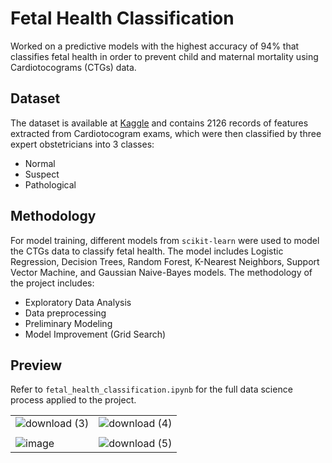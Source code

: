# Fetal Health Classification

Worked on a predictive models with the highest accuracy of 94% that classifies fetal health in order to prevent child and maternal mortality using Cardiotocograms (CTGs) data.

## Dataset
The dataset is available at [Kaggle](https://www.kaggle.com/datasets/andrewmvd/fetal-health-classification) and contains 2126 records of features extracted from Cardiotocogram exams, which were then classified by three expert obstetricians into 3 classes:
- Normal
- Suspect
- Pathological

## Methodology
For model training, different models from ```scikit-learn``` were used to model the CTGs data to classify fetal health. The model includes Logistic Regression, Decision Trees, Random Forest, K-Nearest Neighbors, Support Vector Machine, and Gaussian Naive-Bayes models. The methodology of the project includes:
- Exploratory Data Analysis
- Data preprocessing
- Preliminary Modeling
- Model Improvement (Grid Search)

## Preview
Refer to ```fetal_health_classification.ipynb``` for the full data science process applied to the project.

|                          |                          |
|--------------------------|--------------------------|
| ![download (3)](https://github.com/fvea/fetal-health-classification/assets/75005859/266f543c-a235-4797-8fc6-ca59997c3b3c) | ![download (4)](https://github.com/fvea/fetal-health-classification/assets/75005859/79f916f8-af02-47cb-9577-26ae15e66fa8) |
|                          |                          |
| ![image](https://github.com/fvea/fetal-health-classification/assets/75005859/3be5072c-5b99-4176-8b33-78466a328ab3) | ![download (5)](https://github.com/fvea/fetal-health-classification/assets/75005859/78bb688b-f253-4bf8-ae2b-5d671ddc5b28) |



